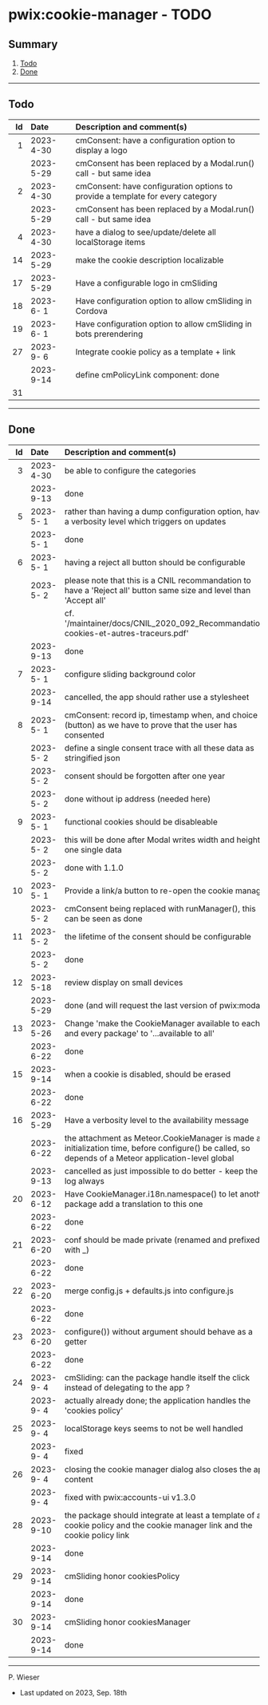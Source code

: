 # pwix:cookie-manager - TODO

## Summary

1. [Todo](#todo)
2. [Done](#done)

---
## Todo

|   Id | Date       | Description and comment(s) |
| ---: | :---       | :---                       |
|    1 | 2023- 4-30 | cmConsent: have a configuration option to display a logo |
|      | 2023- 5-29 | cmConsent has been replaced by a Modal.run() call - but same idea |
|    2 | 2023- 4-30 | cmConsent: have configuration options to provide a template for every category |
|      | 2023- 5-29 | cmConsent has been replaced by a Modal.run() call - but same idea |
|    4 | 2023- 4-30 | have a dialog to see/update/delete all localStorage items |
|   14 | 2023- 5-29 | make the cookie description localizable |
|   17 | 2023- 5-29 | Have a configurable logo in cmSliding |
|   18 | 2023- 6- 1 | Have configuration option to allow cmSliding in Cordova |
|   19 | 2023- 6- 1 | Have configuration option to allow cmSliding in bots prerendering |
|   27 | 2023- 9- 6 | Integrate cookie policy as a template + link |
|      | 2023- 9-14 | define cmPolicyLink component: done |
|   31 |  |  |

---
## Done

|   Id | Date       | Description and comment(s) |
| ---: | :---       | :---                       |
|    3 | 2023- 4-30 | be able to configure the categories |
|      | 2023- 9-13 | done |
|    5 | 2023- 5- 1 | rather than having a dump configuration option, have a verbosity level which triggers on updates |
|      | 2023- 5- 1 | done |
|    6 | 2023- 5- 1 | having a reject all button should be configurable |
|      | 2023- 5- 2 | please note that this is a CNIL recommandation to have a 'Reject all' button same size and level than 'Accept all' |
|      |            | cf. '/maintainer/docs/CNIL_2020_092_Recommandation-cookies-et-autres-traceurs.pdf' |
|      | 2023- 9-13 | done |
|    7 | 2023- 5- 1 | configure sliding background color |
|      | 2023- 9-14 | cancelled, the app should rather use a stylesheet |
|    8 | 2023- 5- 1 | cmConsent: record ip, timestamp when, and choice (button) as we have to prove that the user has consented |
|      | 2023- 5- 2 | define a single consent trace with all these data as stringified json |
|      | 2023- 5- 2 | consent should be forgotten after one year |
|      | 2023- 5- 2 | done without ip address (needed here) |
|    9 | 2023- 5- 1 | functional cookies should be disableable |
|      | 2023- 5- 2 | this will be done after Modal writes width and height in one single data |
|      | 2023- 5- 2 | done with 1.1.0 |
|   10 | 2023- 5- 1 | Provide a link/a button to re-open the cookie manager |
|      | 2023- 5- 2 | cmConsent being replaced with runManager(), this can be seen as done |
|   11 | 2023- 5- 2 | the lifetime of the consent should be configurable |
|      | 2023- 5- 2 | done |
|   12 | 2023- 5-18 | review display on small devices |
|      | 2023- 5-29 | done (and will request the last version of pwix:modal) |
|   13 | 2023- 5-26 | Change 'make the CookieManager available to each and every package' to '...available to all' |
|      | 2023- 6-22 | done |
|   15 | 2023- 9-14 | when a cookie is disabled, should be erased |
|      | 2023- 6-22 | done |
|   16 | 2023- 5-29 | Have a verbosity level to the availability message |
|      | 2023- 6-22 | the attachment as Meteor.CookieManager is made at initialization time, before configure() be called, so depends of a Meteor application-level global |
|      | 2023- 9-13 | cancelled as just impossible to do better - keep the log always |
|   20 | 2023- 6-12 | Have CookieManager.i18n.namespace() to let another package add a translation to this one |
|      | 2023- 6-22 | done |
|   21 | 2023- 6-20 | conf should be made private (renamed and prefixed with _) |
|      | 2023- 6-22 | done |
|   22 | 2023- 6-20 | merge config.js + defaults.js into configure.js |
|      | 2023- 6-22 | done |
|   23 | 2023- 6-20 | configure()) without argument should behave as a getter |
|      | 2023- 6-22 | done |
|   24 | 2023- 9- 4 | cmSliding: can the package handle itself the click instead of delegating to the app ? |
|      | 2023- 9- 4 | actually already done; the application handles the 'cookies policy' |
|   25 | 2023- 9- 4 | localStorage keys seems to not be well handled |
|      | 2023- 9- 4 | fixed |
|   26 | 2023- 9- 4 | closing the cookie manager dialog also closes the app content |
|      | 2023- 9- 4 | fixed with pwix:accounts-ui v1.3.0 |
|   28 | 2023- 9-10 | the package should integrate at least a template of a cookie policy and the cookie manager link and the cookie policy link |
|      | 2023- 9-14 | done |
|   29 | 2023- 9-14 | cmSliding honor cookiesPolicy |
|      | 2023- 9-14 | done |
|   30 | 2023- 9-14 | cmSliding honor cookiesManager |
|      | 2023- 9-14 | done |

---
P. Wieser
- Last updated on 2023, Sep. 18th
